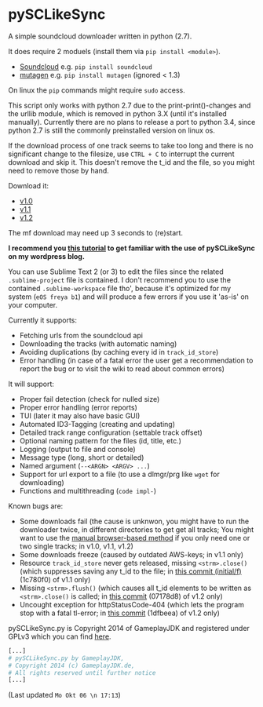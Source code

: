 pySCLikeSync
============

A simple soundcloud downloader written in python (2.7).

It does require 2 moduels (install them via `pip install <module>`).

* [Soundcloud](https://github.com/soundcloud/soundcloud-python) e.g. `pip install soundcloud`
* [mutagen](https://bitbucket.org/lazka/mutagen) e.g. `pip install mutagen` (ignored < 1.3)

On linux the `pip` commands might require `sudo` access.

This script only works with python 2.7 due to the print-print()-changes and the urllib module, which is removed in python 3.X (until it's installed manually). Currently there are no plans to release a port to python 3.4, since python 2.7 is still the commonly preinstalled version on linux os.

If the download process of one track seems to take too long and there is no significant change to the filesize, use `CTRL + C` to interrupt the current download and skip it. This doesn't remove the t_id and the file, so you might need to remove those by hand.

Download it:
* [v1.0](http://download1324.mediafire.com/m142bqeg5ikg/zt4x9ixu56rw4b5/pySCLikeSync-v1.0.py)
* [v1.1](http://download944.mediafire.com/501ls0eo9pfg/7oryhqnbjzrn8ec/pySCLikeSync-v1.1.py)
* [v1.2](http://download1585.mediafire.com/xpdssbdehpjg/2s3tbob9pzu27f3/pySCLikeSync-v1.2.py)

The mf download may need up 3 seconds to (re)start.

__I recommend you [this tutorial](http://gameplayjdk.wordpress.com/2014/07/28/tutorial-how-to-use-pysclikesync-to-download-your-favourite-tracks-from-soundcloud-28-07-2014/) to get familiar with the use of pySCLikeSync on my wordpress blog.__

You can use Sublime Text 2 (or 3) to edit the files since the related `.sublime-project` file is contained. I don't recommend you to use the contained `.sublime-workspace` file tho', because it's optimized for my system (`eOS freya b1`) and will produce a few errors if you use it 'as-is' on your computer.

Currently it supports:
* Fetching urls from the soundcloud api
* Downloading the tracks (with automatic naming)
* Avoiding duplications (by caching every id in `track_id_store`)
* Error handling (in case of a fatal error the user get a recommendation to report the bug or to visit the wiki to read about common errors)

It will support:
* Proper fail detection (check for nulled size)
* Proper error handling (error reports)
* TUI (later it may also have basic GUI)
* Automated ID3-Tagging (creating and updating)
* Detailed track range configuration (settable track offset)
* Optional naming pattern for the files (id, title, etc.)
* Logging (output to file and console)
* Message type (long, short or detailed)
* Named argument (`--<ARGN> <ARGV> ...`)
* Support for url export to a file (to use a dlmgr/prg like `wget` for downloading)
* Functions and multithreading (`code impl-`)

Known bugs are:
* Some downloads fail (the cause is unknwon, you might have to run the downloader twice, in different directories to get get all tracks; You might want to use the [manual browser-based method](http://gameplayjdk.wordpress.com/2014/01/10/how-to-download-any-track-from-soundcloud-com-10-01-2014/) if you only need one or two single tracks; in v1.0, v1.1, v1.2)
* Some downloads freeze (caused by outdated AWS-keys; in v1.1 only)
* Resource `track_id_store` never gets released, missing `<strm>.close()` (which suppresses saving any t_id to the file; in [this commit (initial/f)](https://github.com/GameplayJDK/pySCLikeSync/commit/1c780f01b4954aab4cad8a1dcedcb099041d2600) (1c780f0) of v1.1 only)
* Missing `<strm>.flush()` (which causes all t_id elements to be written as `<strm>.close()` is called; in [this commit](https://github.com/GameplayJDK/pySCLikeSync/commit/07178d83d5480b5ffafcc4ea612f21669262c188) (07178d8) of v1.2 only)
* Uncought exception for httpStatusCode-404 (which lets the program stop with a fatal tl-error; in [this commit](https://github.com/GameplayJDK/pySCLikeSync/commit/1dfbeeaa79edbb456cb2a54895f70fa8b4c2ca2b) (1dfbeea) of v1.2 only)

pySCLikeSync.py is Copyright 2014 of GameplayJDK and registered under GPLv3 which you can find [here](https://raw.githubusercontent.com/GameplayJDK/pySCLikeSync/master/LICENSE).
```python
[...]
# pySCLikeSync.py by GameplayJDK,
# Copyright 2014 (c) GameplayJDK.de,
# All rights reserved until further notice
[...]
```
(Last updated `Mo Okt 06 \n 17:13`)
